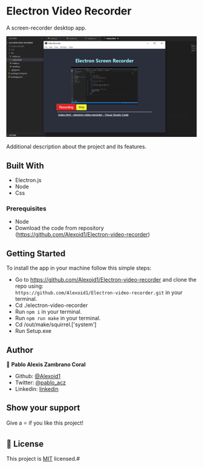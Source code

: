# Electron Video Recorder

A screen-recorder desktop app.

![screenshot](./screen.png)

Additional description about the project and its features.

## Built With

- Electron.js
- Node
- Css

### Prerequisites

- Node
- Download the code from repository (https://github.com/Alexoid1/Electron-video-recorder)


## Getting Started

To install the app in your machine follow this simple steps:

- Go to https://github.com/Alexoid1/Electron-video-recorder and clone the repo using: <br>
`https://github.com/Alexoid1/Electron-video-recorder.git` in your terminal.
- Cd ./electron-video-recorder
- Run `npm i` in your terminal.
- Run `npm run make` in your terminal.
- Cd /out/make/squirrel.['system']
- Run  Setup.exe



## Author

👤 **Pablo Alexis Zambrano Coral**

- Github: [@Alexoid1](https://github.com/Alexoid1)
- Twitter: [@pablo_acz](https://twitter.com/pablo_acz)
- Linkedin: [linkedin](https://www.linkedin.com/in/pablo-alexis-zambrano-coral-7a614a189/)



## Show your support

Give a ⭐️ if you like this project!



## 📝 License

This project is [MIT](LICENSE) licensed.#